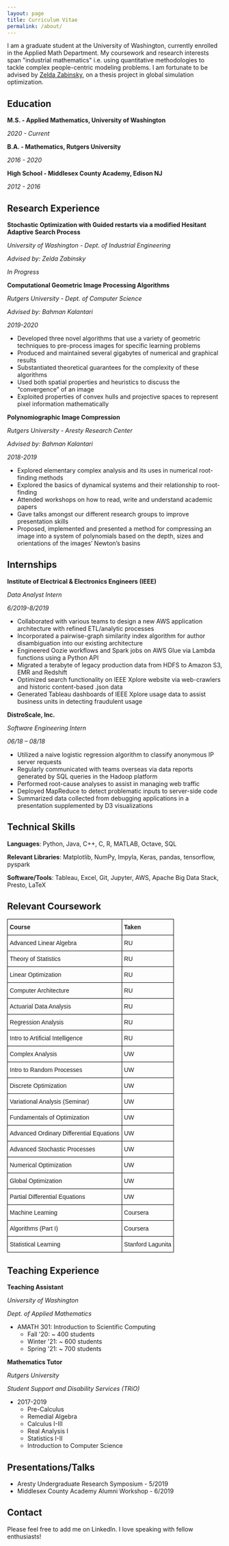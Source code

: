 ```yaml
---
layout: page
title: Curriculum Vitae
permalink: /about/
---
```



I am a graduate student at the University of Washington, currently enrolled in the Applied Math Department. My coursework and research interests span "industrial mathematics" i.e. using quantitative methodologies to tackle complex people-centric modeling problems. I am fortunate to be advised by [Zelda Zabinsky](http://faculty.washington.edu/zelda/), on a thesis project in global simulation optimization.

## Education

**M.S. - Applied Mathematics, University of Washington**

*2020 - Current*

**B.A. - Mathematics, Rutgers University**

*2016 - 2020*

**High School - Middlesex County Academy, Edison NJ**

*2012 - 2016*


## Research Experience

**Stochastic Optimization with Guided restarts via a modified Hesitant Adaptive Search Process**

*University of Washington - Dept. of Industrial Engineering*

*Advised by: Zelda Zabinsky*

*In Progress*

**Computational Geometric Image Processing Algorithms**

*Rutgers University - Dept. of Computer Science*

*Advised by: Bahman Kalantari*

*2019-2020*

  * Developed three novel algorithms that use a variety of geometric techniques to pre-process images for specific learning problems
  * Produced and maintained several gigabytes of numerical and graphical results
  * Substantiated theoretical guarantees for the complexity of these algorithms
  * Used both spatial properties and heuristics to discuss the “convergence” of an image
  * Exploited properties of convex hulls and projective spaces to represent pixel information mathematically

**Polynomiographic Image Compression**

*Rutgers University - Aresty Research Center*

*Advised by: Bahman Kalantari*

*2018-2019*

  * Explored elementary complex analysis and its uses in numerical root-finding methods
  * Explored the basics of dynamical systems and their relationship to root-finding
  * Attended workshops on how to read, write and understand academic papers
  * Gave talks amongst our different research groups to improve presentation skills
  * Proposed, implemented and presented a method for compressing an image into a system of polynomials based on the depth, sizes and orientations of the images’ Newton’s basins

## Internships

**Institute of Electrical & Electronics Engineers (IEEE)**

*Data Analyst Intern*

*6/2019-8/2019*

  * Collaborated with various teams to design a new AWS application architecture with refined ETL/analytic processes
  * Incorporated a pairwise-graph similarity index algorithm for author disambiguation into our existing architecture
  * Engineered Oozie workflows and Spark jobs on AWS Glue via Lambda functions using a Python API
  * Migrated a terabyte of legacy production data from HDFS to Amazon S3, EMR and Redshift  
  * Optimized search functionality on IEEE Xplore website via web-crawlers and historic content-based .json data
  * Generated Tableau dashboards of IEEE Xplore usage data to assist business units in detecting fraudulent usage

**DistroScale, Inc.**	 	 	 

*Software Engineering Intern*

*06/18 – 08/18*

  * Utilized a naive logistic regression algorithm to classify anonymous IP server requests
  * Regularly communicated with teams overseas via data reports generated by SQL queries in the Hadoop platform  
  * Performed root-cause analyses to assist in managing web traffic
  * Deployed MapReduce to detect problematic inputs to server-side code
  * Summarized data collected from debugging applications in a presentation supplemented by D3 visualizations  

## Technical Skills

**Languages**: Python, Java, C++, C, R, MATLAB, Octave, SQL

**Relevant Libraries**: Matplotlib, NumPy, Impyla, Keras, pandas, tensorflow, pyspark

**Software/Tools**: Tableau, Excel, Git, Jupyter, AWS, Apache Big Data Stack, Presto, LaTeX

## Relevant Coursework

<!--
| Course        | Taken at      | Grade |
| :------------- |:-------------| :-----|
| Advanced Linear Algebra       | RU  | B+|
| Theory of Statistics          | RU  | A |
| Linear Optimization           | RU  | A |
| Computer Architecture         | RU  | B+|
| Actuarial Data Analysis       | RU  | A |
| Regression Analysis           | RU  | A |
| Intro to AI                   | RU  | A |
| Complex Analysis              | UW  | 3.8 |
| Intro to Random Processes     | UW  | 3.9 |
| Discrete Optimization         | UW  | 3.9 |
| Variational Analysis (Seminar)| UW  | 4.0 |
| Fundamentals of Optimization  | UW  | 4.0 |
| Advanced Ordinary Differential Equations | UW  | 4.0 |
| Advanced Stochastic Processes | UW | 3.7 |
| Numerical Optimization | UW | - |
| Global Optimization | UW | - |
| Partial Differential Equations | UW | - |
| Machine Learning | Coursera | Certificate |
| Algorithms (Part I) | Coursera | - |
| Statistical Learning | Stanford Lagunita | Certificate |
-->

<style type="text/css">
.tg  {border-collapse:collapse;border-spacing:0;}
.tg td{border-color:black;border-style:solid;border-width:1px;font-family:Arial, sans-serif;font-size:14px;
  overflow:hidden;padding:10px 5px;word-break:normal;}
.tg th{border-color:black;border-style:solid;border-width:1px;font-family:Arial, sans-serif;font-size:14px;
  font-weight:normal;overflow:hidden;padding:10px 5px;word-break:normal;}
.tg .tg-1wig{font-weight:bold;text-align:left;vertical-align:top}
.tg .tg-0lax{text-align:left;vertical-align:top}
</style>
<table class="tg">
<thead>
  <tr>
    <th class="tg-1wig">Course</th>
    <th class="tg-1wig">Taken </th>
    <!--th class="tg-1wig">Grade</th-->
  </tr>
</thead>
<tbody>
  <tr>
    <td class="tg-0lax">Advanced Linear Algebra</td>
    <td class="tg-0lax">RU</td>
    <!--td class="tg-0lax">B+</td-->
  </tr>
  <tr>
    <td class="tg-0lax">Theory of Statistics</td>
    <td class="tg-0lax">RU</td>
    <!--td class="tg-0lax">A</td-->
  </tr>
  <tr>
    <td class="tg-0lax">Linear Optimization</td>
    <td class="tg-0lax">RU</td>
    <!--td class="tg-0lax">A</td-->
  </tr>
  <tr>
    <td class="tg-0lax">Computer Architecture</td>
    <td class="tg-0lax">RU</td>
    <!--td class="tg-0lax">B+</td-->
  </tr>
  <tr>
    <td class="tg-0lax">Actuarial Data Analysis</td>
    <td class="tg-0lax">RU</td>
    <!--td class="tg-0lax">A</td-->
  </tr>
  <tr>
    <td class="tg-0lax">Regression Analysis</td>
    <td class="tg-0lax">RU</td>
    <!--td class="tg-0lax">A</td-->
  </tr>
  <tr>
    <td class="tg-0lax">Intro to Artificial Intelligence</td>
    <td class="tg-0lax">RU </td>
    <!--td class="tg-0lax">A</td-->
  </tr>
  <tr>
    <td class="tg-0lax">Complex Analysis</td>
    <td class="tg-0lax">UW </td>
    <!--td class="tg-0lax">3.8</td-->
  </tr>
  <tr>
    <td class="tg-0lax">Intro to Random Processes</td>
    <td class="tg-0lax">UW</td>
    <!--td class="tg-0lax">3.9</td-->
  </tr>
  <tr>
    <td class="tg-0lax">Discrete Optimization</td>
    <td class="tg-0lax">UW</td>
    <!--td class="tg-0lax">3.9</td-->
  </tr>
  <tr>
    <td class="tg-0lax">Variational Analysis (Seminar)</td>
    <td class="tg-0lax">UW</td>
    <!--td class="tg-0lax">4.0</td-->
  </tr>
  <tr>
    <td class="tg-0lax">Fundamentals of Optimization</td>
    <td class="tg-0lax">UW</td>
    <!--td class="tg-0lax">4.0</td-->
  </tr>
  <tr>
    <td class="tg-0lax">Advanced Ordinary Differential Equations</td>
    <td class="tg-0lax">UW</td>
    <!--td class="tg-0lax">4.0</td-->
  </tr>
  <tr>
    <td class="tg-0lax">Advanced Stochastic Processes </td>
    <td class="tg-0lax">UW </td>
    <!--td class="tg-0lax">3.7</td-->
  </tr>
  <tr>
    <td class="tg-0lax">Numerical Optimization</td>
    <td class="tg-0lax">UW</td>
    <!--td class="tg-0lax">-</td-->
  </tr>
  <tr>
    <td class="tg-0lax">Global Optimization</td>
    <td class="tg-0lax">UW</td>
    <!--td class="tg-0lax">-</td-->
  </tr>
  <tr>
    <td class="tg-0lax">Partial Differential Equations </td>
    <td class="tg-0lax">UW</td>
    <!--td class="tg-0lax">-</td-->
  </tr>
  <tr>
    <td class="tg-0lax">Machine Learning </td>
    <td class="tg-0lax">Coursera</td>
    <!--td class="tg-0lax">Certificate</td-->
  </tr>
  <tr>
    <td class="tg-0lax">Algorithms (Part I)</td>
    <td class="tg-0lax">Coursera</td>
    <!--td class="tg-0lax">-</td-->
  </tr>
  <tr>
    <td class="tg-0lax">Statistical Learning </td>
    <td class="tg-0lax">Stanford Lagunita</td>
    <!--td class="tg-0lax">Certificate</td-->
  </tr>
</tbody>
</table>

<!--*- indicates in progress*-->

## Teaching Experience

**Teaching Assistant**

*University of Washington*

*Dept. of Applied Mathematics*

* AMATH 301: Introduction to Scientific Computing
  * Fall '20: ~ 400 students
  * Winter '21: ~ 600 students
  * Spring '21: ~ 700 students

**Mathematics Tutor**

*Rutgers University*

*Student Support and Disability Services (TRiO)*

* 2017-2019
  * Pre-Calculus
  * Remedial Algebra
  * Calculus I-III
  * Real Analysis I
  * Statistics I-II
  * Introduction to Computer Science

## Presentations/Talks

* Aresty Undergraduate Research Symposium - 5/2019
* Middlesex County Academy Alumni Workshop - 6/2019

## Contact

Please feel free to add me on LinkedIn. I love speaking with fellow enthusiasts!  

<!--[email@domain.com](mailto:email@domain.com)-->
